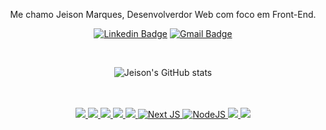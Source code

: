 
<p align="center">
	Me chamo Jeison Marques, Desenvolverdor Web com foco em Front-End. <br> 
	
</p>

<div align="center">

[![Linkedin Badge](https://img.shields.io/badge/-JeisonMarques-blue?style=flat-square&logo=Linkedin&logoColor=white&link=https://www.linkedin.com/in/jeison-marques/)](https://www.linkedin.com/in/jeison-marques/)
[![Gmail Badge](https://img.shields.io/badge/-jeisonmarques78@gmail.com-c14438?style=flat-square&logo=Gmail&logoColor=white&link=mailto:jeisonmarques78@gmail.com)](mailto:jeisonmarques78@gmail.com)
<br>

<br>

![Jeison's GitHub stats](https://github-readme-stats.vercel.app/api?username=midrajx&theme=tokyonight&show_icons=true&theme=buefy)

<br>

<br>
<div align="center" width="50%">
	<a href="https://developer.mozilla.org/pt-BR/docs/Web/HTML">
		<img src="https://img.shields.io/badge/-HTML-E34F26?style=for-the-badge&labelColor=E34F26&logo=html5&logoColor=white"/>
	</a>
	<a href="https://www.w3schools.com/css/">
		<img src="https://img.shields.io/badge/-CSS-1572B6?style=for-the-badge&labelColor=1572B6&logo=css3&logoColor=white"/>
	</a>
	<a href="https://developer.mozilla.org/pt-BR/docs/Web/JavaScript">
		<img src="https://img.shields.io/badge/-Javascript-F7DF1E?style=for-the-badge&labelColor=F7DF1E&logo=javascript&logoColor=black"/>
	</a>
	<a href="https://www.typescriptlang.org/">
		<img src="https://img.shields.io/badge/-TypeScript-3178C6?style=for-the-badge&labelColor=3178C6&logo=typescript&logoColor=white"/>
	</a>
	<a href="https://pt-br.reactjs.org/">
		<img src="https://img.shields.io/badge/-React-61DAFB?style=for-the-badge&labelColor=61DAFB&logo=react&logoColor=black"/>
	</a>
	<a href="https://nextjs.org/">
		<img alt="Next JS" src="https://img.shields.io/badge/next%20js%20-%23000000.svg?&style=for-the-badge&logo=next.js&logoColor=white"/>
	</a>	
	<a href="https://nodejs.org/">
		<img alt="NodeJS" src="https://img.shields.io/badge/node.js%20-%2343853D.svg?&style=for-the-badge&logo=node.js&logoColor=white"/>
	</a>
	<a href="https://git-scm.com/">
		<img src="https://img.shields.io/badge/-Git-F05032?style=for-the-badge&labelColor=F05032&logo=git&logoColor=white"/>
	</a>
	<a href="https://vercel.com/">
		<img src="https://img.shields.io/badge/-Vercel-000000?style=for-the-badge&labelColor=000000&logo=vercel&logoColor=white"/>
	</a>

</div>
